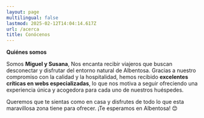 ```yaml
---
layout: page
multilingual: false
lastmod: 2025-02-12T14:04:14.617Z
url: /acerca
title: Conócenos
---
```


**Quiénes somos**

Somos **Miguel y Susana**, Nos encanta recibir viajeros que buscan desconectar y disfrutar del entorno natural de Albentosa. Gracias a nuestro compromiso con la calidad y la hospitalidad, hemos recibido **excelentes críticas en webs especializadas**, lo que nos motiva a seguir ofreciendo una experiencia única y acogedora para cada uno de nuestros huéspedes.

Queremos que te sientas como en casa y disfrutes de todo lo que esta maravillosa zona tiene para ofrecer. ¡Te esperamos en Albentosa! 😊

